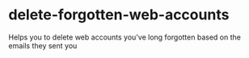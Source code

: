 delete-forgotten-web-accounts
=============================

Helps you to delete web accounts you've long forgotten based on the emails they sent you
